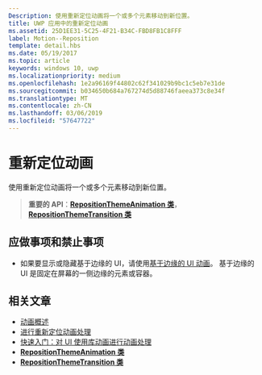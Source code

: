```yaml
---
Description: 使用重新定位动画将一个或多个元素移动到新位置。
title: UWP 应用中的重新定位动画
ms.assetid: 25D1EE31-5C25-4F21-B34C-FBD8FB1C8FFF
label: Motion--Reposition
template: detail.hbs
ms.date: 05/19/2017
ms.topic: article
keywords: windows 10, uwp
ms.localizationpriority: medium
ms.openlocfilehash: 1e2a96169f44802c62f341029b9bc1c5eb7e31de
ms.sourcegitcommit: b034650b684a767274d5d88746faeea373c8e34f
ms.translationtype: MT
ms.contentlocale: zh-CN
ms.lasthandoff: 03/06/2019
ms.locfileid: "57647722"
---
```

# <a name="reposition-animations"></a>重新定位动画



使用重新定位动画将一个或多个元素移动到新位置。

> **重要的 API**：[**RepositionThemeAnimation 类**](https://msdn.microsoft.com/library/windows/apps/br210421)， [ **RepositionThemeTransition 类**](https://msdn.microsoft.com/library/windows/apps/br210429)

## <a name="dos-and-donts"></a>应做事项和禁止事项


-   如果要显示或隐藏基于边缘的 UI，请使用[基于边缘的 UI 动画](motion-edgebased.md)。 基于边缘的 UI 是固定在屏幕的一侧边缘的元素或容器。


## <a name="related-articles"></a>相关文章

* [动画概述](https://msdn.microsoft.com/library/windows/apps/mt187350)
* [进行重新定位动画处理](https://msdn.microsoft.com/library/windows/apps/xaml/jj649434)
* [快速入门：对 UI 使用库动画进行动画处理](https://msdn.microsoft.com/library/windows/apps/xaml/hh452703)
* [**RepositionThemeAnimation 类**](https://msdn.microsoft.com/library/windows/apps/br210421)
* [**RepositionThemeTransition 类**](https://msdn.microsoft.com/library/windows/apps/br210429)


 




